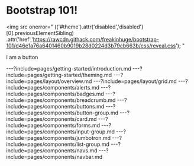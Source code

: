<div class="text-center">
<h1>Bootstrap 101!</h1>

<img src
  onerror="
    $($('#theme').attr('disabled','disabled')[0].previousElementSibling)
    .attr('href','https://rawcdn.githack.com/freakinhuge/bootstrap-101/d46e1a76a6401460b9019b28d0224d3b79cb663b/css/reveal.css');
  "
>
<div class="btn btn-primary">I am a button</div>
</div>

---?include=pages/getting-started/introduction.md
---?include=pages/getting-started/theming.md
---?include=pages/layout/overview.md
---?include=pages/layout/grid.md
---?include=pages/components/alerts.md
---?include=pages/components/badges.md
---?include=pages/components/breadcrumb.md
---?include=pages/components/buttons.md
---?include=pages/components/button-group.md
---?include=pages/components/card.md
---?include=pages/components/forms.md
---?include=pages/components/input-group.md
---?include=pages/components/jumbotron.md
---?include=pages/components/list-group.md
---?include=pages/components/navs.md
---?include=pages/components/navbar.md
